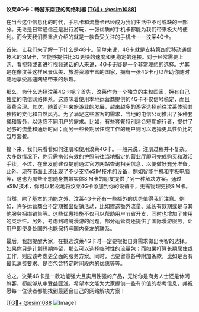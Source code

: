 **汶莱4G卡：畅游东南亚的网络利器 [[TG💪+ @esim1088](https://t.me/s/esim1088)]**

在当今这个信息化的时代，手机卡和流量卡已经成为我们生活中不可或缺的一部分。无论是日常通信还是出行游玩，一张优质的手机卡都能为我们带来极大的便利。而今天我们要重点介绍的就是一款备受关注的手机卡——汶莱4G卡。

首先，让我们来了解一下什么是4G卡。简单来说，4G卡就是支持第四代移动通信技术的SIM卡，它能够提供比3G更快的速度和更稳定的连接。对于经常需要上网、看视频或者进行视频通话的人来说，4G卡无疑是一个非常理想的选择。尤其是在像汶莱这样风景优美、旅游资源丰富的国家，拥有一张4G卡可以帮助你随时随地享受高速网络带来的乐趣。

那么，为什么选择汶莱4G卡呢？首先，汶莱作为一个独立的主权国家，拥有自己独立的电信网络体系。这意味着使用本地运营商提供的4G卡不仅信号稳定，而且资费合理。其次，随着近年来旅游业的发展，越来越多的游客选择前往汶莱体验其独特的文化和自然风光。为了满足这些游客的需求，当地的电信公司推出了多种套餐和服务，以适应不同用户的需求。比如，有些套餐特别适合短期旅行者，提供了足够的流量和通话时间；而另一些长期居住或工作的用户则可以选择更具性价比的包月套餐。

接下来，我们来看看如何注册和使用汶莱4G卡。一般来说，注册过程并不复杂。大多数情况下，你只需携带有效的护照前往当地指定的营业厅即可完成购买和激活手续。不过，在出发前建议提前通过官方网站查询相关信息，以便做好充分准备。此外，现在市面上还出现了不少支持eSIM技术的设备，例如智能手机和平板电脑等，这也为那些不想随身携带实体SIM卡的朋友提供了另一种解决方案。通过eSIM技术，你可以轻松地将汶莱4G卡添加到你的设备中，无需物理更换SIM卡。

当然，除了基本的功能之外，汶莱4G卡还有一些额外的优势值得我们注意。例如，许多运营商会不定期推出促销活动，比如赠送额外流量、延长有效期或是与其他服务捆绑销售等。这些优惠措施不仅可以帮助用户节省开支，同时也增加了使用的灵活性。另外，考虑到跨境漫游的问题，部分运营商还提供了国际漫游服务，让用户即使身处国外也能保持与国内亲友的联系。

最后，我想提醒大家，在挑选汶莱4G卡时一定要根据自身需求做出明智的选择。如果你只是计划短期停留，那么可以选择临时性的流量包；而如果打算长期居住或工作，则应该考虑更全面的服务方案。同时，也要留意各种附加条款，比如是否有最低消费要求、是否包含特定时间段内的优惠等等。

总之，汶莱4G卡是一款功能强大且实用性强的产品，无论你是商务人士还是休闲旅客，都能够从中受益匪浅。希望本文能为大家提供一些有价值的参考信息，并祝愿每一位读者都能找到最适合自己的网络解决方案！ 

[[TG💪+ @esim1088](https://t.me/s/esim1088) ![Image](https://i.postimg.cc/4NQfJmqS/Snipaste-2025-05-13-00-14-12.png)]